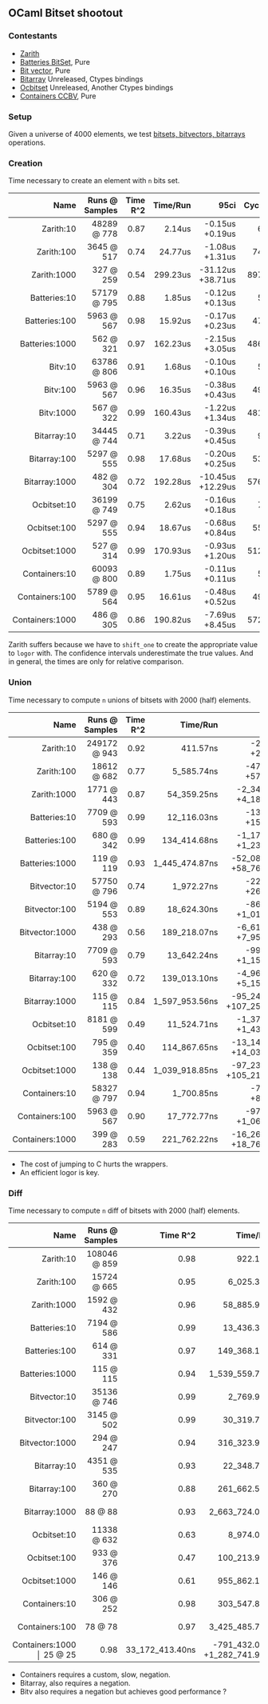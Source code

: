 OCaml Bitset shootout
---------------------

### Contestants

  - [Zarith](https://github.com/ocaml/zarith)
  - [Batteries BitSet](https://github.com/ocaml-batteries-team/batteries-included/blob/master/src/batBitSet.ml), Pure
  - [Bit vector](https://github.com/backtracking/bitv), Pure
  - [Bitarray](https://github.com/travisbrady/ocaml-bitarray)  Unreleased, Ctypes bindings
  - [Ocbitset](https://github.com/rleonid/ocbitset) Unreleased, Another Ctypes bindings
  - [Containers CCBV](https://github.com/c-cube/ocaml-containers/blob/master/src/data/CCBV.mli), Pure

### Setup

Given a universe of 4000 elements, we test
[bitsets, bitvectors, bitarrays](https://en.wikipedia.org/wiki/Bit_array) operations.

### Creation

Time necessary to create an element with `n` bits set.

| Name            | Runs @ Samples | Time R^2 | Time/Run |              95ci | Cycls/Run |     mWd/Run | mjWd/Run | Prom/Run |   mGC/Run | mjGC/Run | Percentage |
|----------------:|---------------:|---------:|---------:|------------------:|----------:|------------:|---------:|---------:|----------:|---------:|-----------:|
| Zarith:10       |    48289 @ 778 |     0.87 |   2.14us |   -0.15us +0.19us |    6.42kc |     865.00w |    0.11w |    0.11w |   3.30e-3 |          |      0.72% |
| Zarith:100      |     3645 @ 517 |     0.74 |  24.77us |   -1.08us +1.31us |   74.29kc |  10_001.00w |    3.46w |    3.46w |  38.16e-3 |  0.01e-3 |      8.28% |
| Zarith:1000     |      327 @ 259 |     0.54 | 299.23us | -31.12us +38.71us |  897.64kc | 100_341.00w |   36.91w |   36.91w | 382.87e-3 |  0.13e-3 |    100.00% |
| Batteries:10    |    57179 @ 795 |     0.88 |   1.85us |   -0.12us +0.13us |    5.55kc |     197.00w |          |          |   0.75e-3 |          |      0.62% |
| Batteries:100   |     5963 @ 567 |     0.98 |  15.92us |   -0.17us +0.23us |   47.77kc |     865.00w |    0.45w |    0.45w |   3.30e-3 |          |      5.32% |
| Batteries:1000  |      562 @ 321 |     0.97 | 162.23us |   -2.15us +3.05us |  486.68kc |   5_509.19w |    2.86w |    2.86w |  21.01e-3 |          |     54.22% |
| Bitv:10         |    63786 @ 806 |     0.91 |   1.68us |   -0.10us +0.10us |    5.04kc |     105.00w |          |          |   0.40e-3 |          |      0.56% |
| Bitv:100        |     5963 @ 567 |     0.96 |  16.35us |   -0.38us +0.43us |   49.04kc |     375.01w |          |          |   1.43e-3 |          |      5.46% |
| Bitv:1000       |      567 @ 322 |     0.99 | 160.43us |   -1.22us +1.34us |  481.28kc |   3_075.07w |    0.89w |    0.89w |  11.74e-3 |          |     53.62% |
| Bitarray:10     |    34445 @ 744 |     0.71 |   3.22us |   -0.39us +0.45us |    9.66kc |     102.35w |   16.02w |   16.02w |   0.40e-3 |  0.02e-3 |      1.08% |
| Bitarray:100    |     5297 @ 555 |     0.98 |  17.68us |   -0.20us +0.25us |   53.04kc |     372.75w |   16.01w |   16.01w |   1.43e-3 |  0.02e-3 |      5.91% |
| Bitarray:1000   |      482 @ 304 |     0.72 | 192.28us | -10.45us +12.29us |  576.81kc |   3_062.69w |   16.28w |   16.28w |  11.70e-3 |  0.04e-3 |     64.26% |
| Ocbitset:10     |    36199 @ 749 |     0.75 |   2.62us |   -0.16us +0.18us |    7.87kc |      50.00w |   11.01w |   11.01w |   0.20e-3 |  0.01e-3 |      0.88% |
| Ocbitset:100    |     5297 @ 555 |     0.94 |  18.67us |   -0.68us +0.84us |   55.99kc |     320.00w |   11.03w |   11.03w |   1.23e-3 |  0.02e-3 |      6.24% |
| Ocbitset:1000   |      527 @ 314 |     0.99 | 170.93us |   -0.93us +1.20us |  512.77kc |   3_020.00w |   11.13w |   11.13w |  11.54e-3 |  0.02e-3 |     57.12% |
| Containers:10   |    60093 @ 800 |     0.89 |   1.75us |   -0.11us +0.11us |    5.24kc |     146.00w |          |          |   0.56e-3 |          |      0.58% |
| Containers:100  |     5789 @ 564 |     0.95 |  16.61us |   -0.48us +0.52us |   49.81kc |     233.00w |    0.11w |    0.11w |   0.89e-3 |          |      5.55% |
| Containers:1000 |      486 @ 305 |     0.86 | 190.82us |   -7.69us +8.45us |  572.42kc |     246.00w |    0.14w |    0.14w |   0.95e-3 |          |     63.77% |

Zarith suffers because we have to `shift_one` to create the appropriate value
to `logor` with. The confidence intervals underestimate the true values. And
in general, the times are only for relative comparison.

### Union

Time necessary to compute `n` unions of bitsets with 2000 (half) elements.

| Name            | Runs @ Samples | Time R^2 |       Time/Run |                       95ci |  Cycls/Run |    mWd/Run |   mjWd/Run |   Prom/Run |   mGC/Run | mjGC/Run | Percentage |
|----------------:|---------------:|---------:|---------------:|---------------------------:|-----------:|-----------:|-----------:|-----------:|----------:|---------:|-----------:|
| Zarith:10       |   249172 @ 943 |     0.92 |       411.57ns |          -20.09ns +25.64ns |     1.23kc |    601.00w |      0.15w |      0.15w |   2.29e-3 |          |      0.03% |
| Zarith:100      |    18612 @ 682 |     0.77 |     5_585.74ns |        -479.64ns +575.25ns |    16.76kc |  6_541.00w |      1.81w |      1.81w |  24.96e-3 |          |      0.35% |
| Zarith:1000     |     1771 @ 443 |     0.87 |    54_359.25ns |    -2_347.06ns +4_186.21ns |   163.07kc | 65_941.00w |     18.35w |     18.35w | 251.58e-3 |  0.04e-3 |      3.40% |
| Batteries:10    |     7709 @ 593 |     0.99 |    12_116.03ns |        -131.68ns +156.37ns |    36.35kc |    601.00w |      0.15w |      0.15w |   2.29e-3 |          |      0.76% |
| Batteries:100   |      680 @ 342 |     0.99 |   134_414.68ns |    -1_179.74ns +1_234.30ns |   403.22kc |  6_541.00w |      1.77w |      1.77w |  24.95e-3 |          |      8.41% |
| Batteries:1000  |      119 @ 119 |     0.93 | 1_445_474.87ns |  -52_088.28ns +58_766.39ns | 4_336.23kc | 65_941.00w |     17.87w |     17.87w | 251.60e-3 |          |     90.46% |
| Bitvector:10    |    57750 @ 796 |     0.74 |     1_972.27ns |        -224.38ns +265.07ns |     5.92kc |    628.00w |      0.12w |      0.12w |   2.40e-3 |          |      0.12% |
| Bitvector:100   |     5194 @ 553 |     0.89 |    18_624.30ns |      -863.22ns +1_016.37ns |    55.87kc |  6_838.00w |      1.89w |      1.89w |  26.09e-3 |          |      1.17% |
| Bitvector:1000  |      438 @ 293 |     0.56 |   189_218.07ns |    -6_615.51ns +7_956.12ns |   567.62kc | 68_938.00w |     19.19w |     19.19w | 263.06e-3 |  0.05e-3 |     11.84% |
| Bitarray:10     |     7709 @ 593 |     0.79 |    13_642.24ns |      -996.41ns +1_154.31ns |    40.92kc |    709.87w |    144.17w |    144.17w |   2.76e-3 |  0.11e-3 |      0.85% |
| Bitarray:100    |      620 @ 332 |     0.72 |   139_013.10ns |    -4_965.29ns +5_156.80ns |   417.01kc |  7_758.49w |  1_586.99w |  1_586.99w |  30.14e-3 |  1.27e-3 |      8.70% |
| Bitarray:1000   |      115 @ 115 |     0.84 | 1_597_953.56ns | -95_249.14ns +107_253.38ns | 4_793.62kc | 78_269.53w | 16_000.17w | 16_000.17w | 304.07e-3 | 13.80e-3 |    100.00% |
| Ocbitset:10     |     8181 @ 599 |     0.49 |    11_524.71ns |    -1_372.41ns +1_434.37ns |    34.57kc |    106.00w |     98.89w |     98.89w |   0.43e-3 |  0.05e-3 |      0.72% |
| Ocbitset:100    |      795 @ 359 |     0.40 |   114_867.65ns |  -13_145.27ns +14_031.12ns |   344.58kc |  1_096.02w |  1_093.22w |  1_093.22w |   4.43e-3 |  0.49e-3 |      7.19% |
| Ocbitset:1000   |      138 @ 138 |     0.44 | 1_039_918.85ns | -97_239.49ns +105_218.80ns | 3_119.59kc | 10_996.16w | 11_062.50w | 11_062.50w |  44.51e-3 |  4.98e-3 |     65.08% |
| Containers:10   |    58327 @ 797 |     0.94 |     1_700.85ns |          -78.54ns +82.05ns |     5.10kc |    619.00w |      0.16w |      0.16w |   2.36e-3 |          |      0.11% |
| Containers:100  |     5963 @ 567 |     0.90 |    17_772.77ns |      -972.83ns +1_067.74ns |    53.32kc |  6_739.00w |      1.86w |      1.86w |  25.71e-3 |          |      1.11% |
| Containers:1000 |      399 @ 283 |     0.59 |   221_762.22ns |  -16_265.51ns +18_767.59ns |   665.25kc | 67_939.00w |     18.90w |     18.90w | 259.24e-3 |  0.05e-3 |     13.88% |

- The cost of jumping to C hurts the wrappers.
- An efficient logor is key.

### Diff

Time necessary to compute `n` diff of bitsets with 2000 (half) elements.

| Name            | Runs @ Samples | Time R^2 |        Time/Run |                          95ci |   Cycls/Run |     mWd/Run |   mjWd/Run |   Prom/Run |   mGC/Run | mjGC/Run | Percentage |
|----------------:|---------------:|---------:|----------------:|------------------------------:|------------:|------------:|-----------:|-----------:|----------:|---------:|-----------:|
| Zarith:10       |   108046 @ 859 |     0.98 |        922.16ns |             -24.01ns +30.53ns |      2.77kc |   1_187.00w |      0.45w |      0.45w |   4.53e-3 |          |            |
| Zarith:100      |    15724 @ 665 |     0.95 |      6_025.36ns |           -137.17ns +155.81ns |     18.08kc |   7_352.00w |      0.81w |      0.81w |  28.05e-3 |          |      0.02% |
| Zarith:1000     |     1592 @ 432 |     0.96 |     58_885.97ns |       -1_300.36ns +1_620.63ns |    176.65kc |  67_590.00w |      2.32w |      2.32w | 257.86e-3 |  0.01e-3 |      0.18% |
| Batteries:10    |     7194 @ 586 |     0.99 |     13_436.34ns |           -218.47ns +222.95ns |     40.31kc |     601.00w |      0.15w |      0.15w |   2.29e-3 |          |      0.04% |
| Batteries:100   |      614 @ 331 |     0.97 |    149_368.17ns |       -2_745.48ns +2_763.21ns |    448.08kc |   6_541.00w |      1.77w |      1.77w |  24.97e-3 |          |      0.45% |
| Batteries:1000  |      115 @ 115 |     0.94 |  1_539_559.70ns |     -41_603.58ns +47_385.03ns |  4_618.47kc |  65_941.00w |     17.87w |     17.87w | 251.66e-3 |          |      4.64% |
| Bitvector:10    |    35136 @ 746 |     0.99 |      2_769.92ns |             -41.80ns +44.93ns |      8.31kc |   1_249.01w |      0.46w |      0.46w |   4.77e-3 |          |            |
| Bitvector:100   |     3145 @ 502 |     0.99 |     30_319.71ns |           -407.37ns +448.25ns |     90.95kc |  13_669.00w |      5.57w |      5.57w |  52.16e-3 |  0.01e-3 |      0.09% |
| Bitvector:1000  |      294 @ 247 |     0.94 |    316_323.91ns |       -5_981.04ns +6_712.48ns |    948.92kc | 137_869.78w |     56.51w |     56.51w | 526.05e-3 |  0.14e-3 |      0.95% |
| Bitarray:10     |     4351 @ 535 |     0.93 |     22_348.78ns |           -603.80ns +621.72ns |     67.04kc |   1_361.74w |    288.30w |    288.30w |   5.31e-3 |  0.24e-3 |      0.07% |
| Bitarray:100    |      360 @ 270 |     0.88 |    261_662.54ns |       -8_997.15ns +8_544.25ns |    784.95kc |  14_856.55w |  3_172.75w |  3_172.75w |  57.91e-3 |  2.65e-3 |      0.79% |
| Bitarray:1000   |        88 @ 88 |     0.93 |  2_663_724.01ns |    -88_155.99ns +108_772.52ns |  7_990.78kc | 150_369.06w | 32_020.81w | 32_020.81w | 584.74e-3 | 26.78e-3 |      8.03% |
| Ocbitset:10     |    11338 @ 632 |     0.63 |      8_974.04ns |           -926.25ns +884.63ns |     26.92kc |     106.00w |     98.94w |     98.94w |   0.43e-3 |  0.05e-3 |      0.03% |
| Ocbitset:100    |      933 @ 376 |     0.47 |    100_213.96ns |     -10_521.17ns +10_970.02ns |    300.62kc |   1_096.02w |  1_088.42w |  1_088.42w |   4.42e-3 |  0.49e-3 |      0.30% |
| Ocbitset:1000   |      146 @ 146 |     0.61 |    955_862.11ns |     -75_666.05ns +70_927.04ns |  2_867.43kc |  10_996.16w | 11_056.38w | 11_056.38w |  44.46e-3 |  4.89e-3 |      2.88% |
| Containers:10   |      306 @ 252 |     0.98 |    303_547.82ns |       -4_325.55ns +4_629.42ns |    910.59kc |   1_276.01w |      0.56w |      0.56w |   4.87e-3 |          |      0.92% |
| Containers:100  |        78 @ 78 |     0.97 |  3_425_485.78ns |    -98_195.71ns +111_274.54ns | 10_276.03kc |  13_966.00w |      5.98w |      5.98w |  53.50e-3 |          |     10.33% |
| Containers:1000 │        25 @ 25 |     0.98 | 33_172_413.40ns | -791_432.09ns +1_282_741.99ns | 99_513.34kc | 140_866.00w |     57.62w |     57.62w | 538.37e-3 |          |    100.00% |

- Containers requires a custom, slow, negation.
- Bitarray, also requires a negation.
- Bitv also requires a negation but achieves good performance ?

